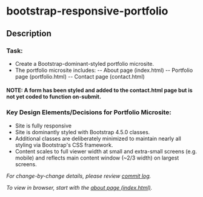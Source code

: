 # bootstrap-responsive-portfolio

## Description

### Task: 
* Create a Bootstrap-dominant-styled portfolio microsite.
* The portfolio microsite includes:
-- About page (index.html)
-- Portfolio page (portfolio.html)
-- Contact page (contact.html)

#### NOTE: A form has been styled and added to the contact.html page but is not yet coded to function on-submit.

### Key Design Elements/Decisions for Portfolio Microsite:
* Site is fully responsive
* Site is dominantly styled with Bootstrap 4.5.0 classes.
* Additional classes are deliberately minimized to maintain nearly all styling via Bootstrap's CSS framework.
* Content scales to full viewer width at small and extra-small screens (e.g. mobile) and reflects main content window (~2/3 width) on largest screens.


*For change-by-change details, please review [commit log](https://github.com/srmchartroom/bootstrap-responsive-portfolio/commits/master).*

*To view in browser, start with the [about page (index.html)](https://srmchartroom.github.io/bootstrap-responsive-portfolio/index.html).*
